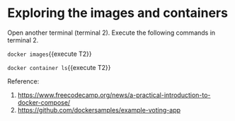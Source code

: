 <h1>Exploring the images and containers</h1>

Open another terminal (terminal 2). 
Execute the following commands in terminal 2.

`docker images`{{execute T2}}

`docker container ls`{{execute T2}}


Reference:
1. https://www.freecodecamp.org/news/a-practical-introduction-to-docker-compose/
2. https://github.com/dockersamples/example-voting-app